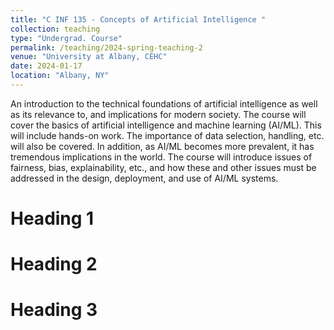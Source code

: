 ```yaml
---
title: "C INF 135 - Concepts of Artificial Intelligence "
collection: teaching
type: "Undergrad. Course"
permalink: /teaching/2024-spring-teaching-2
venue: "University at Albany, CEHC"
date: 2024-01-17
location: "Albany, NY"
---
```


An introduction to the technical foundations of artificial intelligence as well as its relevance to, and implications for modern society. The course will cover the basics of artificial intelligence and machine learning (AI/ML). This will include hands-on work. The importance of data selection, handling, etc. will also be covered. In addition, as AI/ML becomes more prevalent, it has tremendous implications in the world. The course will introduce issues of fairness, bias, explainability, etc., and how these and other issues must be addressed in the design, deployment, and use of AI/ML systems.

Heading 1
======

Heading 2
======

Heading 3
======
